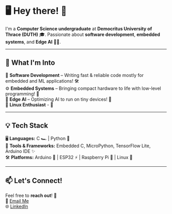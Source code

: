 # 🖥️ Hey there! 👋  
I'm a **Computer Science undergraduate** at **Democritus University of Thrace (DUTH)** 🎓. Passionate about **software development**, **embedded systems**, and **Edge AI** 🤖✨.  

---

## 🚀 What I'm Into  

💾 **Software Development** – Writing fast & reliable code mostly for embedded and ML applications! 🛠️  
⚙️ **Embedded Systems** – Bringing compact hardware to life with low-level programming! 🚀  
🧠 **Edge AI** – Optimizing AI to run on tiny devices! 🤖  
🐧 **Linux Enthusiast** - 🗿

---

## 💡 Tech Stack  
🖥️ **Languages:** C 🏎️ | Python 🐍  
🔧 **Tools & Frameworks:** Embedded C, MicroPython, TensorFlow Lite, Arduino IDE ✨  
🛠️ **Platforms:** Arduino 🤖 | ESP32 ⚡ | Raspberry Pi 🍓 | Linux 🐧  

---

## 📫 Let's Connect!  
Feel free to **reach out**! 🚀  
💌 [Email Me](mailto:dimitrisvatoussis@gmail.com)  
🌐 [LinkedIn](https://www.linkedin.com/in/dimitris-vatousis/)  

